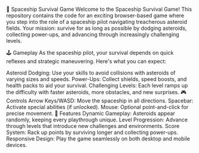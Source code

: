 🚀 Spaceship Survival Game
Welcome to the Spaceship Survival Game! This repository contains the code for an exciting browser-based game where you step into the role of a spaceship pilot navigating treacherous asteroid fields. Your mission: survive for as long as possible by dodging asteroids, collecting power-ups, and advancing through increasingly challenging levels.

🕹️ Gameplay
As the spaceship pilot, your survival depends on quick reflexes and strategic maneuvering. Here's what you can expect:

Asteroid Dodging: Use your skills to avoid collisions with asteroids of varying sizes and speeds.
Power-Ups: Collect shields, speed boosts, and health packs to aid your survival.
Challenging Levels: Each level ramps up the difficulty with faster asteroids, more obstacles, and new surprises.
🎮 Controls
Arrow Keys/WASD: Move the spaceship in all directions.
Spacebar: Activate special abilities (if unlocked).
Mouse: Optional point-and-click for precise movement.
🌟 Features
Dynamic Gameplay: Asteroids appear randomly, keeping every playthrough unique.
Level Progression: Advance through levels that introduce new challenges and environments.
Score System: Rack up points by surviving longer and collecting power-ups.
Responsive Design: Play the game seamlessly on both desktop and mobile devices.
